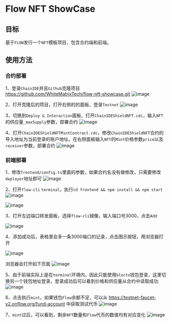 # Flow NFT ShowCase

## 目标

基于`FLOW`发行一个`NFT`模板项目，包含合约端和前端。

## 使用方法

### 合约部署

1、登录`ChainIDE`并且`Github`克隆项目 https://github.com/WhiteMatrixTech/flow-nft-showcase.git
![image](https://user-images.githubusercontent.com/66669483/221499424-ba807623-7679-4787-a9e2-8a194bc31163.png)

2、打开克隆后的项目，打开右侧的的面板，登录`Testnet`
![image](https://user-images.githubusercontent.com/66669483/221504087-7bbe4e8a-b2a2-4d77-b06b-f9b0cbf8f504.png)

3、切换到`Deploy & Interaction`面板，打开`ChainIDEShieldNFT.cdc`，输入`NFT`的供应量`_maxSupply`参数，部署合约
![image](https://user-images.githubusercontent.com/66669483/221500647-d0ba02e1-2366-4f28-a5b8-12829724939c.png)

4、打开`ChainIDEShieldNFTMintContract.cdc`，修改`ChainIDEShieldNFT`合约的导入地址为当前登录的账户地址，在右侧面板输入`NFT`的`Mint`价格参数`price`以及`receiver`参数，部署合约
![image](https://user-images.githubusercontent.com/66669483/221501831-eb0cb4ee-e292-4a9d-ba6c-a764eb2d3e09.png)

### 前端部署
1、修改`frontend/config.ts`里面的参数，如果合约名没有做修改，只需要修改`deployer`地址即可
![image](https://user-images.githubusercontent.com/66669483/221503214-1d6fb454-89f9-4e73-899e-ffcf6806c377.png)

2、打开`flow-cli` `terminal`，执行`cd frontend && npm install && npm start`
![image](https://user-images.githubusercontent.com/66669483/221506417-051364d8-ef7a-4c4e-819c-0917a55b773e.png)

![image](https://user-images.githubusercontent.com/66669483/221506529-ce4da4f2-43a1-4f83-a70a-06998876f489.png)

3、打开左边端口转发面板，选择`flow-cli`镜像，输入端口号3000，点击`Add`

![image](https://user-images.githubusercontent.com/66669483/221507031-167bc9af-e5a2-42d0-89c3-9d4e3dfe47b0.png)

4、添加成功后，表格里会多一条3000端口的记录，点击图示按钮，用浏览器打开

![image](https://user-images.githubusercontent.com/66669483/221507321-d17a7331-2f7b-46a5-8ccd-2f3ba3175ab5.png)

浏览器会打开如下页面
![image](https://user-images.githubusercontent.com/66669483/221507487-fc150e56-93aa-494b-821d-51dd0829dde5.png)

5、由于前端实际上是在`terminal`环境内，因此只能使用`blocto`钱包登录，这里切换另一个钱包地址登录，登录成功后可以看到价格和供应量从合约中读取成功
![image](https://user-images.githubusercontent.com/66669483/221508267-41a33a69-f143-4f7f-900b-28dd76b83757.png)

6、点击执行`mint`，如果钱包`Flow`余额不足，可以从 https://testnet-faucet-v2.onflow.org/fund-account 中获取测试代币
![image](https://user-images.githubusercontent.com/66669483/221509047-401cbbde-b3ac-403f-87e8-e7d78c1b01b5.png)

7、`mint`过后，可以看到，剩余`NFT`数量和`Flow`代币的数值均有对应变化
![image](https://user-images.githubusercontent.com/66669483/221509266-06eb5ffb-4915-4ffd-95c4-0b0db53a4b8b.png)
